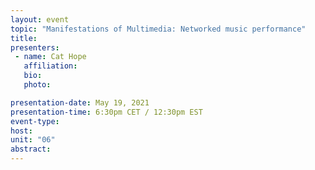 ```yaml
---
layout: event
topic: "Manifestations of Multimedia: Networked music performance"
title: 
presenters:
 - name: Cat Hope
   affiliation: 
   bio: 
   photo: 

presentation-date: May 19, 2021
presentation-time: 6:30pm CET / 12:30pm EST
event-type: 
host: 
unit: "06"
abstract: 
---
```

